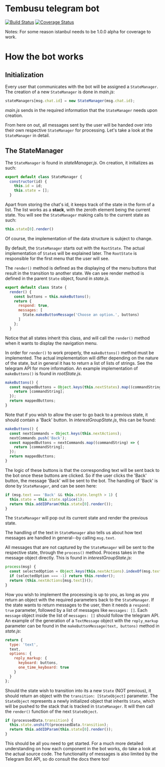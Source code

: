 # Tembusu telegram bot

[![Build Status](https://travis-ci.org/SoraSkyy/tembu-telegram-bot.svg?branch=master)](https://travis-ci.org/SoraSkyy/tembu-telegram-bot) [![Coverage Status](https://coveralls.io/repos/github/SoraSkyy/tembu-telegram-bot/badge.svg?branch=master)](https://coveralls.io/github/SoraSkyy/tembu-telegram-bot?branch=master)

Notes: For some reason istanbul needs to be 1.0.0 alpha for coverage to work.

How the bot works
=

## Initialization

Every user that communicates with the bot will be assigned a `StateManager`. The creation of a new `StateManager` is done in _main.js_:

```javascript
stateManagers[msg.chat.id] = new StateManager(msg.chat.id);
```
_main.js_ sends in the required information that the `StateManager` needs upon creation.

From here on out, all messages sent by the user will be handed over into their own respective `StateManager` for processing. Let's take a look at the `StateManager` in detail.

## The StateManager
The `StateManager` is found in _stateManager.js_. On creation, it initializes as such:

```javascript
export default class StateManager {
  constructor(id) {
    this.id = id;
    this.state = [];
  }
```

Apart from storing the chat's id, it keeps track of the state in the form of a list. The list works as a **stack**, with the zeroth element being the current state. You will see the `StateManager` making calls to the current state as such:

```javascript
this.state[0].render()
```

Of course, the implementation of the data structure is subject to change.

By default, the `StateManager` starts out with the `RootState`. The actual implementation of `State`s will be explained later. The `RootState` is responsible for the first menu that the user will see.

The `render()` method is defined as the displaying of the menu buttons that result in the transition to another state. We can see render method is defined in the parent `State` object, found in _state.js_.


```javascript
export default class State {
  render() {
    const buttons = this.makeButtons();
    return {
      respond: true,
      messages: [
        State.makeButtonMessage('Choose an option.', buttons)
      ]
    };
  }
```

Notice that all states inherit this class, and will call the `render()` method when it wants to display the navigation menu.

In order for `render()` to work properly, the `makeButtons()` method must be implemented. The actual implementation will differ depending on the nature of the state, but in general it has to return a list of lists of strings. See the telegram API for more information. An example implementation of `makeButtons()` is found in _rootState.js_.

```javascript
makeButtons() {
  const mappedButtons = Object.keys(this.nextStates).map((commandString) => {
    return [commandString];
  });
  return mappedButtons;
}
```

Note that if you wish to allow the user to go back to a previous state, it should contain a 'Back' button. In _interestGroupState.js_, this can be found:

```javascript
makeButtons() {
  const nextCommands = Object.keys(this.nextActions);
  nextCommands.push('Back');
  const mappedButtons = nextCommands.map((commandString) => {
    return [commandString];
  });
  return mappedButtons;
}
```

The logic of these buttons is that the corresponding text will be sent back to the bot once these buttons are clicked. So if the user clicks the 'Back' button, the message 'Back' will be sent to the bot. The handling of 'Back' is done by `StateManager`, and can be seen here:

```javascript
if (msg.text === 'Back' && this.state.length > 1) {
  this.state = this.state.splice(1);
  return this.addIDParam(this.state[0].render());
}
```

The `StateManager` will pop out its current state and render the previous state.

The handling of the text in `StateManager` also tells us about how text messages are handled in general--by calling `msg.text`.

All messages that are not captured by the `StateManager` will be sent to the respective state, through the `process()` method. Process takes in the message object directly. This is found in _interestGroupState.js_:

```javascript
process(msg) {
  const selectedOption = Object.keys(this.nextActions).indexOf(msg.text);
  if (selectedOption === -1) return this.render();
  return (this.nextActions[msg.text])();
}
```

How you wish to implement the processing is up to you, as long as you return an object with the required parameters back to the `StateManager`. If the state wants to return messages to the user, then it needs a `respond: true` parameter, followed by a list of messages like `messages: []`. Each `message` object inside the list of `messages: []` should follow the telegram API. An example of the generation of a `TextMessage` object with the `reply_markup` parameter can be found in the `makeButtonMessage(text, buttons)` method in _state.js_:

```javascript
return {
  type: 'text',
  text,
  options: {
    reply_markup: {
      keyboard: buttons,
      one_time_keyboard: true
    }
  }
};
```

Should the state wish to transition into its a new `State` (NOT previous), it should return an object with the `transition: [StateObject]` parameter. The `StateObject` represents a newly initialized object that inherits `State`, which will be pushed to the stack that is tracked in `StateManager`. It will then call the `render()` function of the next `StateObject`.

```javascript
if (processedData.transition) {
  this.state.unshift(processedData.transition);
  return this.addIDParam(this.state[0].render());
}
```

This should be all you need to get started. For a much more detailed understanding on how each component in the bot works, do take a look at the actual source code. The functionality of messages is also limited by the Telegram Bot API, so do consult the docs there too! 
